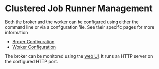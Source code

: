 # Clustered Job Runner Management

Both the broker and the worker can be configured using either the command line
or via a configuration file. See their specific pages for more information
- [Broker Configuration](./clustered_job_runner_management/broker.md)
- [Worker Configuration](./clustered_job_runner_management/worker.md)

The broker can be monitored using the
[web UI](./clustered_job_runner_management/web_ui.md). It runs an HTTP server on
the configured HTTP port.
